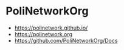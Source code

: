 # PoliNetworkOrg

* https://polinetwork.github.io/
* https://polinetwork.org
* https://github.com/PoliNetworkOrg/Docs
